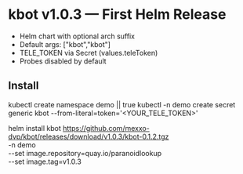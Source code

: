 # kbot v1.0.3 — First Helm Release

- Helm chart with optional arch suffix
- Default args: ["kbot","kbot"]
- TELE_TOKEN via Secret (values.teleToken)
- Probes disabled by default

## Install
kubectl create namespace demo || true
kubectl -n demo create secret generic kbot --from-literal=token='<YOUR_TELE_TOKEN>'

helm install kbot https://github.com/mexxo-dvp/kbot/releases/download/v1.0.3/kbot-0.1.2.tgz \
  -n demo \
  --set image.repository=quay.io/paranoidlookup \
  --set image.tag=v1.0.3
